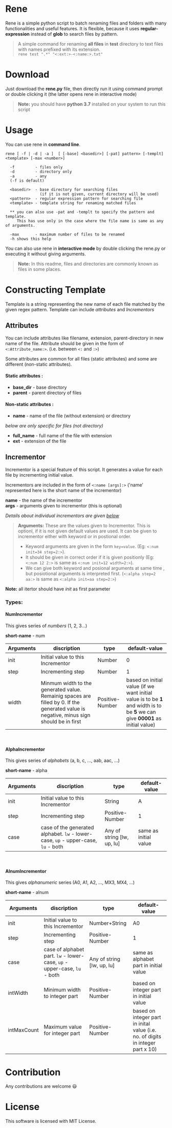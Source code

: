 # Rene
Rene is a simple python script to batch renaming files and folders with many functionalities and useful features. It is flexible, because it uses **regular-expression** instead of **glob** to search files by pattern. 

> A simple command for renaming **all files** in **test** directory to text files with names prefixed with its extension.  
`rene test ".*" "<:ext:>-<:name:>.txt"`

# Download
Just download the **rene.py** file, then directly run it using command prompt or double clicking it (the latter opens rene in interactive mode) 

>**Note:** you should have **python 3.7** installed on your system to run this script

# Usage


You can use rene in **command line**.

```
rene [ -f | -d | -a ]  [ [-base] <basedir>] [-pat] pattern> [-templt] <template> [-max <number>]

  -f         - files only
  -d         - directory only
  -a         - any 
  (-f is default)

  <basedir>  - base directory for searching files
               (if it is not given, current directory will be used)
  <pattern>  - regular expression pattern for searching file
  <template> - template string for renaming matched files 
  
  ** you can also use -pat and -templt to specify the pattern and template.
     This has use only in the case where the file name is same as any of arguments.

  -max       - maximum number of files to be renamed
  -h shows this help
```

You can also use rene in **interactive mode** by double clicking the rene.py or executing it without giving arguments.

>**Note:** In this readme, files and directories are commonly known as files in some places.

# Constructing Template 
Template is a string representing the new name of each file matched by the given regex pattern. Template can include *attributes* and *Incrementors*

## Attributes
  You can include attributes like filename, extension, parent-directory in new name of the file. Attribute should be given in the form of `<:Attribute_name:>`. (i.e. between `<:` and `:>`)  

  Some attributes are common for all files (static attributes) and some are different (non-static attributes).

#### Static attributes :
- **base_dir**  -  base directory
- **parent**    -  parent directory of files

#### Non-static attributes :
- **name**      -  name of the file (without extension) or directory  

*below are only specific for files (not directory)*  

- **full_name** -  full name of the file with extension
- **ext**       -  extension of the file

## Incrementor 
Incrementor is a special feature of this script. It generates a value for each file by incrementing initial value. 

Incrementors are included in the form of `<:name [args]:>` ('name' represented here is the short name of the incrementor)  

**name** - the name of the incrementor  
**args** - arguments given to incrementor (this is optional)  

*Details about individual incrementors are given [below](#Types:)*

> **Arguments:** These are the values given to Incrementor. This is optionl, if it is not given default values are used. It can be given to incrementor either with keyword or in postional order.   
> - Keyword arguments are given in the form `key=value`. (Eg: `<:num init=34 step=2:>`).  
> - It should be given in correct order if it is given positionly (Eg: `<:num 12 2:>` is same as `<:num init=12 width=2:>`).  
> - We can give both keyword and posional arguments at same time , but posiotional arguments is interpreted first. (`<:alpha step=2 aa:>` is same as `<:alpha init=aa step=2:>`)  

**Note:** all itertor should have *init* as first parameter

### Types:
#### NumIncrementor
This gives series of *numbers* (1, 2, 3...)

**short-name** - num

 Arguments | discription | type | default-value
-----------|-------------|------|--------------
 init    | Initial value to this Incrementor | Number | 0  
 step    | Incrementing step | Number | 1    
 width   | Minmum width to the generated value. Remainig spaces are filled by 0. If the generated value is negative, minus sign should be in first| Positive-Number | based on initial value (if we want initial value is to be **1** and width is to be **5** we can give **00001** as initial value)  

<br>

#### AlphaIncrementor
This gives series of *alphabets* (a, b, c, ..., aab, aac, ...)

**short-name** - alpha

 Arguments | discription | type | default-value
-----------|-------------|------|--------------
 init    | Initial value to this Incrementor | String | A  
 step    | Incrementing step | Positive-Number | 1    
 case    | case of the generated alphabet. `lw` - lower-case, `up` - upper-case, `lu` - both | Any of string [lw, up, lu] | same as initial value   

<br>

#### AlnumIncrementor
This gives *alphanumeric* series (A0, A1, A2, ..., MX3, MX4, ...)

**short-name** - alnum

 Arguments | discription | type | default-value
-----------|-------------|------|--------------
 init      | Initial value to this Incrementor | Number+String | A0  
 step      | Incrementing step | Positive-Number | 1  
 case      | case of alphabet part. `lw` - lower-case, `up` - upper-case, `lu` - both | Any of string [lw, up, lu] | same as alphabet part in initial value
 intWidth  | Minimum width to integer part | Positive-Number | based on integer part in initial value
 intMaxCount | Maximum value for integer part | Positive-Number | based on integer part in inital value (i.e. no. of digits in integer part x 10)

# Contribution
Any contributions are welcome :smiley:

# License
This software is licensed with MIT License.